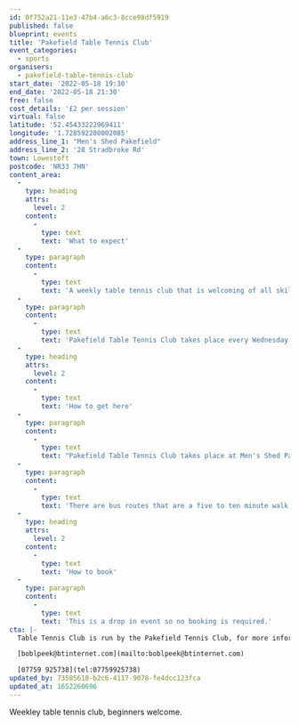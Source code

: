 ```yaml
---
id: 0f752a21-11e3-47b4-a6c3-8cce98df5919
published: false
blueprint: events
title: 'Pakefield Table Tennis Club'
event_categories:
  - sports
organisers:
  - pakefield-table-tennis-club
start_date: '2022-05-18 19:30'
end_date: '2022-05-18 21:30'
free: false
cost_details: '£2 per session'
virtual: false
latitude: '52.45433222969411'
longitude: '1.728592200002085'
address_line_1: "Men's Shed Pakefield"
address_line_2: '28 Stradbroke Rd'
town: Lowestoft
postcode: 'NR33 7HN'
content_area:
  -
    type: heading
    attrs:
      level: 2
    content:
      -
        type: text
        text: 'What to expect'
  -
    type: paragraph
    content:
      -
        type: text
        text: 'A weekly table tennis club that is welcoming of all skill levels, so whether you are a beginner or a pro come give it a go.'
  -
    type: paragraph
    content:
      -
        type: text
        text: 'Pakefield Table Tennis Club takes place every Wednesday. '
  -
    type: heading
    attrs:
      level: 2
    content:
      -
        type: text
        text: 'How to get here'
  -
    type: paragraph
    content:
      -
        type: text
        text: "Pakefield Table Tennis Club takes place at Men's Shed Pakefield, NR33 7HN."
  -
    type: paragraph
    content:
      -
        type: text
        text: 'There are bus routes that are a five to ten minute walk from the venue.'
  -
    type: heading
    attrs:
      level: 2
    content:
      -
        type: text
        text: 'How to book'
  -
    type: paragraph
    content:
      -
        type: text
        text: 'This is a drop in event so no booking is required.'
cta: |-
  Table Tennis Club is run by the Pakefield Tennis Club, for more information please get in touch via:

  [boblpeek@btinternet.com](mailto:boblpeek@btinternet.com)

  [07759 925738](tel:07759925738)
updated_by: 73585618-b2c6-4117-9078-fe4dcc123fca
updated_at: 1652260696
---
```

Weekley table tennis club, beginners welcome.